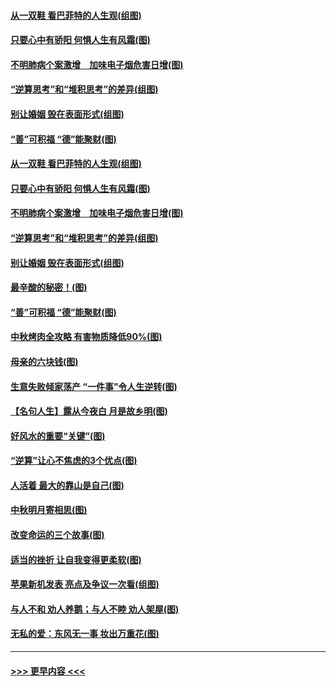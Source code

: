 #### [从一双鞋 看巴菲特的人生观(组图)](../pages/p8/907311.md?t=09141622) 
#### [只要心中有骄阳 何惧人生有风霜(图)](../pages/p8/907320.md?t=09141622) 
#### [不明肺病个案激增　加味电子烟危害日增(图)](../pages/p8/907307.md?t=09141622) 
#### [“逆算思考”和“堆积思考”的差异(组图)](../pages/p8/907229.md?t=09141622) 
#### [别让婚姻 毁在表面形式(组图)](../pages/p8/907118.md?t=09141622) 
#### [“善”可积福 “德”能聚财(图)](../pages/p8/906906.md?t=09141622) 
#### [从一双鞋 看巴菲特的人生观(组图)](../pages/p8/907311.md?t=09141622) 
#### [只要心中有骄阳 何惧人生有风霜(图)](../pages/p8/907320.md?t=09141622) 
#### [不明肺病个案激增　加味电子烟危害日增(图)](../pages/p8/907307.md?t=09141622) 
#### [“逆算思考”和“堆积思考”的差异(组图)](../pages/p8/907229.md?t=09141622) 
#### [别让婚姻 毁在表面形式(组图)](../pages/p8/907118.md?t=09141622) 
#### [最辛酸的秘密！(图)](../pages/p8/906327.md?t=09141622) 
#### [“善”可积福 “德”能聚财(图)](../pages/p8/906906.md?t=09141622) 
#### [中秋烤肉全攻略 有害物质降低90%(图)](../pages/p8/907227.md?t=09141622) 
#### [母亲的六块钱(图)](../pages/p8/907107.md?t=09141622) 
#### [生意失败倾家荡产 “一件事”令人生逆转(图)](../pages/p8/907101.md?t=09141622) 
#### [【名句人生】露从今夜白 月是故乡明(图)](../pages/p8/906558.md?t=09141622) 
#### [好风水的重要“关键”(图)](../pages/p8/907087.md?t=09141622) 
#### [“逆算”让心不焦虑的3个优点(图)](../pages/p8/907070.md?t=09141622) 
#### [人活着 最大的靠山是自己(图)](../pages/p8/906329.md?t=09141622) 
#### [中秋明月寄相思(图)](../pages/p8/906932.md?t=09141622) 
#### [改变命运的三个故事(图)](../pages/p8/906257.md?t=09141622) 
#### [适当的挫折 让自我变得更柔软(图)](../pages/p8/906984.md?t=09141622) 
#### [苹果新机发表 亮点及争议一次看(组图)](../pages/p8/906967.md?t=09141622) 
#### [与人不和 劝人养鹅；与人不睦 劝人架屋(图)](../pages/p8/906905.md?t=09141622) 
#### [无私的爱：东风无一事 妆出万重花(图)](../pages/p8/906862.md?t=09141622) 

----
#### [ >>> 更早内容 <<< ](../indexes/p8-earlier.md)
